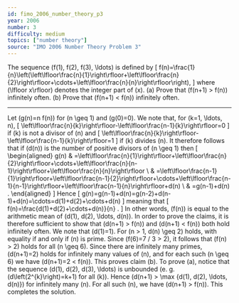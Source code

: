 ```yaml
---
id: fimo_2006_number_theory_p3
year: 2006
number: 3
difficulty: medium
topics: ["number theory"]
source: "IMO 2006 Number Theory Problem 3"
---
```


The sequence \(f(1), f(2), f(3), \ldots\) is defined by
\[
f(n)=\frac{1}{n}\left(\left\lfloor\frac{n}{1}\right\rfloor+\left\lfloor\frac{n}{2}\right\rfloor+\cdots+\left\lfloor\frac{n}{n}\right\rfloor\right),
\]
where \(\lfloor x\rfloor\) denotes the integer part of \(x\).
(a) Prove that \(f(n+1) > f(n)\) infinitely often.
(b) Prove that \(f(n+1) < f(n)\) infinitely often.

---
Let \(g(n)=n f(n)\) for \(n \geq 1\) and \(g(0)=0\). We note that, for \(k=1, \ldots, n\),
\[
\left\lfloor\frac{n}{k}\right\rfloor-\left\lfloor\frac{n-1}{k}\right\rfloor=0
\]
if \(k\) is not a divisor of \(n\) and
\[
\left\lfloor\frac{n}{k}\right\rfloor-\left\lfloor\frac{n-1}{k}\right\rfloor=1
\]
if \(k\) divides \(n\). It therefore follows that if \(d(n)\) is the number of positive divisors of \(n \geq 1\) then
\[
\begin{aligned}
g(n) & =\left\lfloor\frac{n}{1}\right\rfloor+\left\lfloor\frac{n}{2}\right\rfloor+\cdots+\left\lfloor\frac{n}{n-1}\right\rfloor+\left\lfloor\frac{n}{n}\right\rfloor \\
& =\left\lfloor\frac{n-1}{1}\right\rfloor+\left\lfloor\frac{n-1}{2}\right\rfloor+\cdots+\left\lfloor\frac{n-1}{n-1}\right\rfloor+\left\lfloor\frac{n-1}{n}\right\rfloor+d(n) \\
& =g(n-1)+d(n) .
\end{aligned}
\]
Hence
\[
g(n)=g(n-1)+d(n)=g(n-2)+d(n-1)+d(n)=\cdots=d(1)+d(2)+\cdots+d(n)
\]
meaning that
\[
f(n)=\frac{d(1)+d(2)+\cdots+d(n)}{n} .
\]
In other words, \(f(n)\) is equal to the arithmetic mean of \(d(1), d(2), \ldots, d(n)\). In order to prove the claims, it is therefore sufficient to show that \(d(n+1) > f(n)\) and \(d(n+1) < f(n)\) both hold infinitely often.
We note that \(d(1)=1\). For \(n > 1, d(n) \geq 2\) holds, with equality if and only if \(n\) is prime. Since \(f(6)=7 / 3 > 2\), it follows that \(f(n) > 2\) holds for all \(n \geq 6\).
Since there are infinitely many primes, \(d(n+1)=2\) holds for infinitely many values of \(n\), and for each such \(n \geq 6\) we have \(d(n+1)=2 < f(n)\). This proves claim (b).
To prove (a), notice that the sequence \(d(1), d(2), d(3), \ldots\) is unbounded (e. g. \(d\left(2^{k}\right)=k+1\) for all \(k)\). Hence \(d(n+1) > \max \{d(1), d(2), \ldots, d(n)\}\) for infinitely many \(n\). For all such \(n\), we have \(d(n+1) > f(n)\). This completes the solution.
